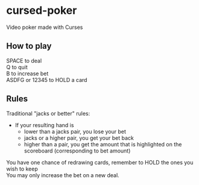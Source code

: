 # cursed-poker  
Video poker made with Curses  
  
## How to play  
SPACE to deal  
Q to quit  
B to increase bet  
ASDFG or 12345 to HOLD a card  
  
## Rules
Traditional "jacks or better" rules:  
* If your resulting hand is  
  * lower than a jacks pair, you lose your bet  
  * jacks or a higher pair, you get your bet back  
  * higher than a pair, you get the amount that is highlighted on the scoreboard (corresponding to bet amount)  
  
You have one chance of redrawing cards, remember to HOLD the ones you wish to keep  
You may only increase the bet on a new deal.
